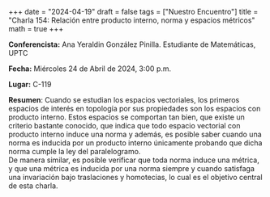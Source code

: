 +++
date  = "2024-04-19"
draft = false
tags  = ["Nuestro Encuentro"]
title = "Charla 154: Relación entre producto interno, norma y espacios métricos"
math  = true
+++

**Conferencista:** Ana Yeraldin González Pinilla. Estudiante de Matemáticas, UPTC

**Fecha:** Miércoles 24 de Abril de 2024, 3:00 p.m.

**Lugar:** C-119

**Resumen**: Cuando se estudian los espacios vectoriales, los primeros espacios de interés en topología por sus propiedades son los espacios con producto interno. Estos espacios se comportan tan bien, que existe un criterio bastante conocido, que indica que todo espacio vectorial con producto interno induce una norma y además, es posible saber cuando una norma es inducida por un producto interno únicamente probando que dicha norma cumple la ley del paralelogramo. <br> De manera similar, es posible verificar que toda norma induce una métrica, y que una métrica es inducida por una norma siempre y cuando satisfaga una invariación bajo traslaciones y homotecias, lo cual es el objetivo central de esta charla.

